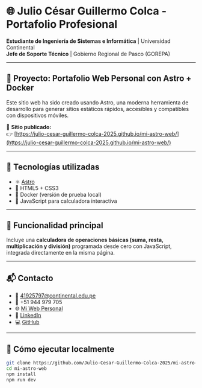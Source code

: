 # 🌐 Julio César Guillermo Colca - Portafolio Profesional

**Estudiante de Ingeniería de Sistemas e Informática** | Universidad Continental  
**Jefe de Soporte Técnico** | Gobierno Regional de Pasco (GOREPA)

---

## 📌 Proyecto: Portafolio Web Personal con Astro + Docker

Este sitio web ha sido creado usando Astro, una moderna herramienta de desarrollo para generar sitios estáticos rápidos, accesibles y compatibles con dispositivos móviles.

🔗 **Sitio publicado:**  
👉 [https://julio-cesar-guillermo-colca-2025.github.io/mi-astro-web/](https://julio-cesar-guillermo-colca-2025.github.io/mi-astro-web/)

---

## 🧠 Tecnologías utilizadas

- ⚛️ [Astro](https://astro.build/)
- 🧱 HTML5 + CSS3
- 🐳 Docker (versión de prueba local)
- 🧪 JavaScript para calculadora interactiva

---

## 🧮 Funcionalidad principal

Incluye una **calculadora de operaciones básicas (suma, resta, multiplicación y división)** programada desde cero con JavaScript, integrada directamente en la misma página.

---

## 📬 Contacto

- 📧 41925797@continental.edu.pe  
- 📱 +51 944 979 705  
- 🌐 [Mi Web Personal](https://internetenperu2025.wordpress.com/)  
- 💼 [LinkedIn](https://www.linkedin.com/in/julio-cesar-guillermo-colca-b9b24874)  
- 💻 [GitHub](https://github.com/Julio-Cesar-Guillermo-Colca-2025)

---

## 🧩 Cómo ejecutar localmente

```bash
git clone https://github.com/Julio-Cesar-Guillermo-Colca-2025/mi-astro-web.git
cd mi-astro-web
npm install
npm run dev
